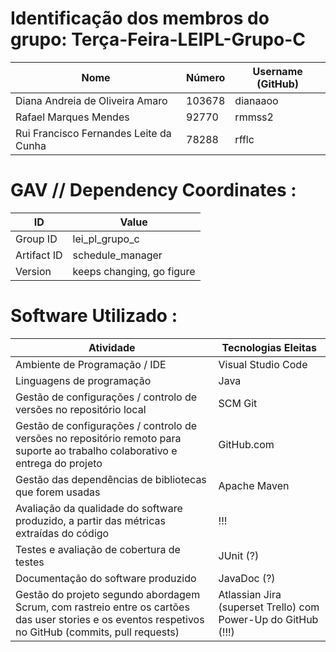 # Identificação dos membros do grupo: Terça-Feira-LEIPL-Grupo-C

| Nome                                    | Número  | Username (GitHub) |
|-----------------------------------------|---------|-------------------|
| Diana Andreia de Oliveira Amaro         | 103678  | dianaaoo          |
| Rafael Marques Mendes                   | 92770   | rmmss2            |
| Rui Francisco Fernandes Leite da Cunha  | 78288   | rfflc             |

# GAV // Dependency Coordinates :

| ID                                      | Value                       |
|-----------------------------------------|-----------------------------|
| Group ID                                | lei_pl_grupo_c              |
| Artifact ID                             | schedule_manager            |
| Version                                 | keeps changing, go figure   |

# Software Utilizado :

| Atividade                                                             | Tecnologias Eleitas           |
|-----------------------------------------------------------------------|-------------------------------|
| Ambiente de Programação / IDE                                         | Visual Studio Code            |
| Linguagens de programação                                             | Java                          |
| Gestão de configurações / controlo de versões no repositório local    | SCM Git                       |
| Gestão de configurações / controlo de versões no repositório remoto para suporte ao trabalho colaborativo e entrega do projeto | GitHub.com |
| Gestão das dependências de bibliotecas que forem usadas               | Apache Maven                  |
| Avaliação da qualidade do software produzido, a partir das métricas extraídas do código | !!!                           |
| Testes e avaliação de cobertura de testes                             | JUnit (?)                     |
| Documentação do software produzido                                    | JavaDoc (?)                   |
| Gestão do projeto segundo abordagem Scrum, com rastreio entre os cartões das user stories e os eventos respetivos no GitHub (commits, pull requests) | Atlassian Jira (superset Trello) com Power-Up do GitHub (!!!) |